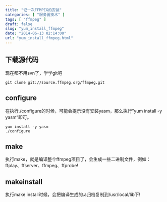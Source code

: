```yaml
---
title: "记一次FFMPEG的安装"
categories: [ "服务器技术" ]
tags: [ "ffmpeg" ]
draft: false
slug: "yum_install_ffmpeg"
date: "2014-06-13 02:14:00"
url: "yum_install_ffmpeg.html"
---
```


## 下载源代码 

现在都不用svn了，学学git吧 

    git clone git://source.ffmpeg.org/ffmpeg.git

## configure 

在执行./configure的时候，可能会提示没有安装yasm，那么执行”yum install -y yasm“即可。 

    yum install -y yasm
    ./configure

## make 

执行make，就是编译整个ffmpeg项目了，会生成一些二进制文件，例如：ffplay、ffserver、ffmpeg、ffprobe! 

## makeinstall 

执行make install时候，会把编译生成的.a归档复制到/usr/local/lib下! 